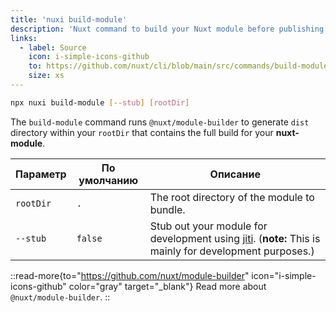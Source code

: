 ```yaml
---
title: 'nuxi build-module'
description: 'Nuxt command to build your Nuxt module before publishing.'
links:
  - label: Source
    icon: i-simple-icons-github
    to: https://github.com/nuxt/cli/blob/main/src/commands/build-module.ts
    size: xs
---
```


```bash [Terminal]
npx nuxi build-module [--stub] [rootDir]
```

The `build-module` command runs `@nuxt/module-builder` to generate `dist` directory within your `rootDir` that contains the full build for your **nuxt-module**.

Параметр  | По умолчанию | Описание
----------|--------------|-------------------------------------------------------------------------------------------------------------------------------------------
`rootDir` | `.`          | The root directory of the module to bundle.
`--stub`  | `false`      | Stub out your module for development using [jiti](https://github.com/unjs/jiti#jiti). (**note:** This is mainly for development purposes.)

::read-more{to="https://github.com/nuxt/module-builder" icon="i-simple-icons-github" color="gray" target="_blank"}
Read more about `@nuxt/module-builder`.
::
